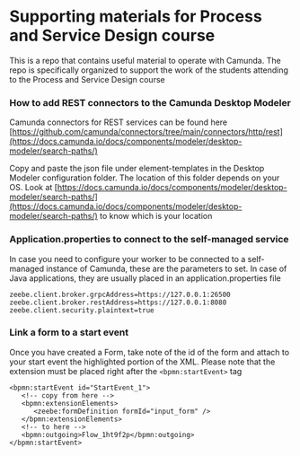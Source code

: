 # Supporting materials for Process and Service Design course

This is a repo that contains useful material to operate with Camunda. The repo is specifically organized to support the work of the students attending to the Process and Service Design course


### How to add REST connectors to the Camunda Desktop Modeler

Camunda connectors for REST services can be found here [https://github.com/camunda/connectors/tree/main/connectors/http/rest](https://docs.camunda.io/docs/components/modeler/desktop-modeler/search-paths/)

Copy and paste the json file under element-templates in the Desktop Modeler configuration folder. The location of this folder depends on your OS. Look at [https://docs.camunda.io/docs/components/modeler/desktop-modeler/search-paths/](https://docs.camunda.io/docs/components/modeler/desktop-modeler/search-paths/) to know which is your location


### Application.properties to connect to the self-managed service

In case you need to configure your worker to be connected to a self-managed instance of Camunda, these are the parameters to set. In case of Java applications, they are usually placed in an application.properties file

```
zeebe.client.broker.grpcAddress=https://127.0.0.1:26500
zeebe.client.broker.restAddress=https://127.0.0.1:8080
zeebe.client.security.plaintext=true
```

### Link a form to a start event

Once you have created a Form, take note of the id of the form and attach to your start event the highlighted portion of the XML. Please note that the extension must be placed right after the ``<bpmn:startEvent>`` tag
```
<bpmn:startEvent id="StartEvent_1">
   <!-- copy from here -->
   <bpmn:extensionElements>
      <zeebe:formDefinition formId="input_form" />
   </bpmn:extensionElements>
   <!-- to here -->
   <bpmn:outgoing>Flow_1ht9f2p</bpmn:outgoing>
</bpmn:startEvent>
```

